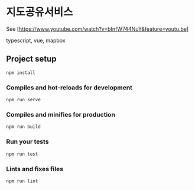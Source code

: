 # 지도공유서비스
See [https://www.youtube.com/watch?v=bInfW744NuY&feature=youtu.be]

typescript, vue, mapbox

## Project setup
```
npm install
```

### Compiles and hot-reloads for development
```
npm run serve
```

### Compiles and minifies for production
```
npm run build
```

### Run your tests
```
npm run test
```

### Lints and fixes files
```
npm run lint

